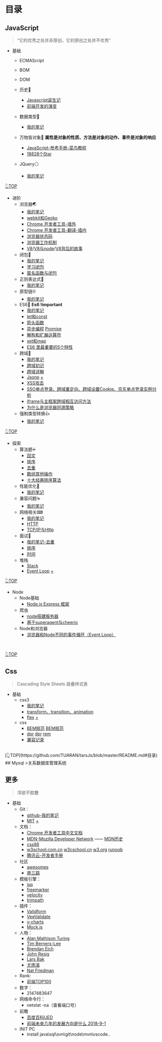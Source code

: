 # 目录

## JavaScript
>“它的优秀之处并非原创，它的原创之处并不优秀”
* 基础
   * ECMAScript
   * BOM
   * DOM
   * 历史🏯
     * [Javascript诞生记](http://www.ruanyifeng.com/blog/2011/06/birth_of_javascript.html)
     * [前端开发的演变](https://www.yuque.com/ant-design/course/sc1lvc)
   * 数据类型🚶
      * [我的笔记](https://github.com/TUARAN/tarsJs/blob/master/%E5%9F%BA%E7%A1%80/%E6%95%B0%E6%8D%AE%E7%B1%BB%E5%9E%8B.md)
   * 万物皆对象🐘
      **属性是对象的性质、方法是对象的动作、事件是对象的响应**
      * [JavaScript-参考手册-菜鸟教程](http://www.runoob.com/jsref/jsref-tutorial.html)
      * [18828个Star](https://mp.weixin.qq.com/s/PQieSjJCLHIaQl3R666wjQ)
      
    * JQuery⚪
      * [我的笔记](https://github.com/TUARAN/tarsJs/blob/master/%E5%9F%BA%E7%A1%80/JQ!.md)

[👆TOP](https://github.com/TUARAN/tarsJs/blob/master/README.md#目录)
* 进阶
   * 浏览器🌏
      * [我的笔记](https://github.com/TUARAN/tarsJs/blob/master/%E8%BF%9B%E9%98%B6/%E6%B5%8F%E8%A7%88%E5%99%A8/%E5%86%85%E6%A0%B8.md)
      * [webkit和Geoko](https://www.cnblogs.com/slly/p/6640761.html)
      * [Chrome 开发者工具-墙外](https://developers.google.cn/web/tools/chrome-devtools/)
      * [Chrome 开发者工具-翻译-墙内](https://www.css88.com/doc/chrome-devtools/)
      * [浏览器状态码](https://www.cnblogs.com/xiaowenwu/p/5519697.html)
      * [浏览器工作机制](https://www.cnblogs.com/jzxx/p/6098846.html)
      * [V8](https://blog.csdn.net/heyeqingquan/article/details/78839699)/[V8与node](http://www.broadview.com.cn/article/419435)/[V8背后的故事](http://www.weste.net/2009/4-23/10412931178.html)
   * 闭包👜
      * [我的笔记](https://github.com/TUARAN/tarsJs/blob/master/%E8%BF%9B%E9%98%B6/%E9%97%AD%E5%8C%85.md)
      * [学习闭包](http://www.ruanyifeng.com/blog/2009/08/learning_javascript_closures.html)
      * [匿名函数与闭包](https://www.cnblogs.com/chenxianbin89/archive/2010/01/28/1658392.html)
   * 正则表达式🔢
      * [我的笔记](https://github.com/TUARAN/tarsJs/blob/master/%E8%BF%9B%E9%98%B6/%E6%AD%A3%E5%88%99%E8%A1%A8%E8%BE%BE%E5%BC%8F.md)
   * 原型链⛓
      * [我的笔记](https://github.com/TUARAN/tarsJs/blob/master/%E8%BF%9B%E9%98%B6/%E5%8E%9F%E5%9E%8B%E9%93%BE.md)
   * ES6🐖
     **Es6 !important**
     * [我的笔记](https://github.com/TUARAN/tarsJs/blob/master/%E8%BF%9B%E9%98%B6/ES6.md)
     * [let和const](https://blog.csdn.net/lilongsy/article/details/75048822)
     * [箭头函数](https://blog.csdn.net/just4you/article/details/79258799)
     * [异步编程](https://blog.csdn.net/ivana_zyf/article/details/79201398) [Promise](https://www.cnblogs.com/dengyulinBlog/p/6180223.html)
     * [解构和扩展运算符](http://www.cnblogs.com/chrischjh/p/4848934.html)
     * [set和map](http://es6.ruanyifeng.com/#docs/set-map)
     * [ES6 里最重要的5个特性](http://www.webhek.com/post/top-five-features-in-javascript-es6-worth-mastering.html)
   * 跨域🚀
        * [我的笔记](https://github.com/TUARAN/tarsJs/blob/ddcb11032da04b0de88df6cb138d51969016e364/进阶/跨域笔记🖊.md)
        * [跨域初识](http://www.cnblogs.com/2050/p/3191744.html)
        * [跨域详解](https://blog.csdn.net/wonking666/article/details/79159180)
        * [Jsonp](https://www.cnblogs.com/chiangchou/p/jsonp.html) [+](https://blog.csdn.net/u011897301/article/details/52679486)
        * [XSS攻击](https://baike.baidu.com/item/XSS攻击/954065?fr=aladdin)
        * [SSO单点登录、跨域重定向、跨域设置Cookie、京东单点登录实例分析](https://blog.csdn.net/clh604/article/details/20365967?utm_source=blogxgwz0)
        * [iframe与主框架跨域相互访问方法](https://blog.csdn.net/fdipzone/article/details/17619673)
        * [为什么是浏览器同源策略](https://www.cnblogs.com/laixiangran/p/9064769.html)
   * 强制类型转换👍
      * [我的笔记](https://github.com/TUARAN/tarsJs/blob/master/%E8%BF%9B%E9%98%B6/%E5%BC%BA%E5%88%B6%E7%B1%BB%E5%9E%8B%E8%BD%AC%E6%8D%A2.md)

[👆TOP](https://github.com/TUARAN/tarsJs/blob/master/README.md#目录)
* 探索
   * 算法题➗
      * [回文]()
      * [排序]()
      * [去重]()
      * [数组其他操作]()
      * [十大经典排序算法](https://www.cnblogs.com/onepixel/articles/7674659.html)
   * 性能优化👾
      * [我的笔记](https://github.com/TUARAN/tarsJs/blob/master/%E6%8E%A2%E7%B4%A2/%E6%80%A7%E8%83%BD%E4%BC%98%E5%8C%96.md)
   * 兼容问题☕   
      * [我的笔记](https://github.com/TUARAN/tarsJs/blob/master/%E6%8E%A2%E7%B4%A2/%E5%85%BC%E5%AE%B9%E9%97%AE%E9%A2%98.md)
   * 网络相关⌨   
      * [我的笔记](https://github.com/TUARAN/tarsJs/blob/master/%E6%8E%A2%E7%B4%A2/%E7%BD%91%E7%BB%9C%E7%9B%B8%E5%85%B3.md)
      * [HTTP](http://www.runoob.com/http/http-tutorial.html)
      * [TCP/IP与Http](https://www.cnblogs.com/xianlei/p/tcpip_http.html)
   * 面试🍜
      * [我的笔记-去重](https://github.com/TUARAN/tarsJs/blob/master/%E6%8E%A2%E7%B4%A2/interview/%E5%8E%BB%E9%87%8D.md)
      * [排序]()
      * [时间]()
  * 堆栈
    * [Stack](http://www.ruanyifeng.com/blog/2013/11/stack.html) 
    * [Event Loop](https://segmentfault.com/a/1190000012806637) [+](http://www.ruanyifeng.com/blog/2013/11/stack.html)

[👆TOP](https://github.com/TUARAN/tarsJs/blob/master/README.md#目录)    
* Node
  * Node基础
    * [Node.js Express 框架](http://www.runoob.com/nodejs/nodejs-express-framework.html)
  * 爬虫
    * [node搭建服务器](https://www.cnblogs.com/saber200/p/5242732.html)
    * [基于superagent与cheerio](https://www.cnblogs.com/LIUYANZUO/p/5505338.html)
  * Node和浏览器
    * [浏览器和Node不同的事件循环（Event Loop）](https://segmentfault.com/a/1190000013660033?utm_source=channel-hottest)
<br>

[👆TOP](https://github.com/TUARAN/tarsJs/blob/master/README.md#目录)
## Css 
>Cascading Style Sheets 层叠样式表
* 基础
  * css3 
    * [我的笔记](https://github.com/TUARAN/tarsJs/blob/master/css/ttr.md)
    * [transform、transition、animation](https://www.jianshu.com/p/0e0e1903b80d)
    * [flex](https://caniuse.com/#search=flex) [+](https://www.runoob.com/w3cnote/flex-grammar.html)
  * css
    * [BEM规范](https://www.w3cplus.com/css/bem-definitions.html) [BEM规范](https://segmentfault.com/a/1190000000391762)
    * [dpr](https://www.cnblogs.com/mtl-key/p/7126634.html) [dpr](https://www.cnblogs.com/liujn0829/p/7909218.html) [rem](https://blog.csdn.net/honeymao/article/details/76795089) 
    * [兼容记录](https://github.com/TUARAN/tarsJs/blob/master/css/record.md)
<br>
[👆TOP](https://github.com/TUARAN/tarsJs/blob/master/README.md#目录)
## Mysql
>关系数据库管理系统
<br>

## 更多
>浑欲不胜簪
* 基础
  * Git：
    * [github-我的笔记](https://github.com/TUARAN/tarsJs/blob/master/git/git.md)
    * [MIT](https://blog.csdn.net/qq_35246620/article/details/77647234) [+](https://www.cnblogs.com/newcaoguo/p/7103249.html)
  * 文档：
    * [Chrome 开发者工具中文文档](http://www.css88.com/doc/chrome-devtools/)
    * [MDN-Mozilla Developer Network](https://developer.mozilla.org/zh-CN/) —— [MDN历史](https://www.jianshu.com/p/f1d3be17f0c6)
    * [css88](http://www.css88.com)
    * [w3school.com.cn](http://www.w3school.com.cn/jsref/index.asp) [w3cschool.cn](https://www.w3cschool.cn) [w3.org](https://www.w3.org) [runoob](http://www.runoob.com)
    * [腾讯云-开发者手册](https://cloud.tencent.com/developer/devdocs)
  * 社区
    * [awesomes](https://www.awesomes.cn) 
    * [奔三路](http://www.bslxx.com)
  * 模板引擎：
    * [jsp](https://baike.baidu.com/item/JSP/141543?fr=aladdin)
    * [freemarker](http://freemarker.foofun.cn)
    * [velocity](https://www.cnblogs.com/avivaye/p/4418878.html)
    * [trimpath](http://bbs.chinaunix.net/thread-735901-1-1.html)
  * 插件：
    * [Validform](http://validform.rjboy.cn/document.html)
    * [VeeValidate](https://blog.csdn.net/docallen/article/details/73650179)
    * [v-charts](https://v-charts.js.org/#/)
    * [Mock.js](http://mockjs.com)
  * 人物：
    * [Alan Mathison Turing](https://baike.baidu.com/item/艾伦·麦席森·图灵/3940576?fromtitle=图灵&fromid=121208&fr=aladdin)
    * [Tim Berners-Lee](https://baike.baidu.com/item/蒂姆·伯纳斯·李?fromtitle=Tim+Berners-Lee&fromid=1836386)
    * [Brendan Eich](https://baike.baidu.com/item/Brendan%20Eich)
    * [John Resig](https://baike.baidu.com/item/John%20Resig/6336344?fr=aladdin)
    * [Lars Bak](https://baike.baidu.com/item/拉斯·巴克/4489230?fr=aladdin)
    * [尤雨溪](https://baike.baidu.com/item/尤雨溪/2281470?fr=aladdin)
    * [Nat Friedman](https://en.wikipedia.org/wiki/Nat_Friedman)
  * Rank:
    * [前端TOP100](https://www.awesomes.cn/rank/?sort=hot)
  * 数字：
    * 2147483647
  * 网络命令行：
    * netstat -na（查看端口号）
  * 前瞻
    * [百度百科UED](https://baike.baidu.com/item/UED/1953215?fr=aladdin)
    * [前端未来几年的发展方向是什么 2018-9-1](https://www.wengbi.com/thread_56397_1.html)
  * INIT PC
    * install java\sql\svn\git\node\mvn\vscode..
